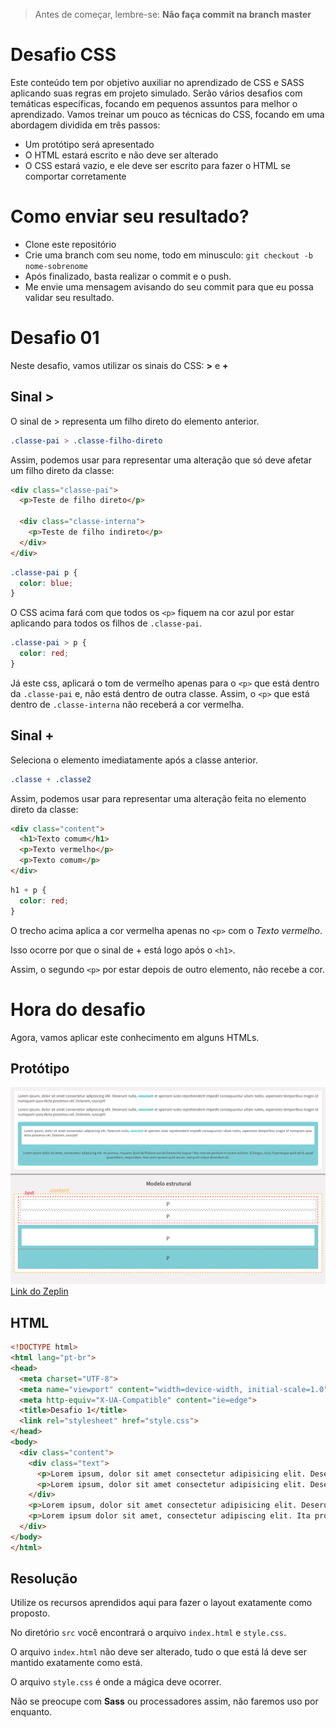 > Antes de começar, lembre-se: **Não faça commit na branch master**

# Desafio CSS
Este conteúdo tem por objetivo auxiliar no aprendizado de CSS e SASS aplicando suas regras em projeto simulado. Serão vários desafios com temáticas específicas, focando em pequenos assuntos para melhor o aprendizado.
Vamos treinar um pouco as técnicas do CSS, focando em uma abordagem dividida em três passos:

* Um protótipo será apresentado
* O HTML estará escrito e não deve ser alterado
* O CSS estará vazio, e ele deve ser escrito para fazer o HTML se comportar corretamente

# Como enviar seu resultado?
* Clone este repositório
* Crie uma branch com seu nome, todo em minusculo: `git checkout -b nome-sobrenome`
* Após finalizado, basta realizar o commit e o push.
* Me envie uma mensagem avisando do seu commit para que eu possa validar seu resultado.

# Desafio 01
Neste desafio, vamos utilizar os sinais do CSS: **>** e **+**

## Sinal >
O sinal de > representa um filho direto do elemento anterior.

```css
.classe-pai > .classe-filho-direto
```

Assim, podemos usar para representar uma alteração que só deve afetar um filho direto da classe:

```html
<div class="classe-pai">
  <p>Teste de filho direto</p>
  
  <div class="classe-interna">
    <p>Teste de filho indireto</p>
  </div>
</div>
```

```css
.classe-pai p {  
  color: blue;
}
```
O CSS acima fará com que todos os `<p>` fiquem na cor azul por estar aplicando para todos os filhos de `.classe-pai`.

```css
.classe-pai > p {  
  color: red;
}
```

Já este css, aplicará o tom de vermelho apenas para o `<p>` que está dentro da `.classe-pai` e, não está dentro de outra classe. Assim, o `<p>` que está dentro de `.classe-interna` não receberá a cor vermelha.

## Sinal +
Seleciona o elemento imediatamente após a classe anterior.
```css
.classe + .classe2
```

Assim, podemos usar para representar uma alteração feita no elemento direto da classe:

```html
<div class="content">
  <h1>Texto comum</h1>
  <p>Texto vermelho</p>
  <p>Texto comum</p>
</div>
```

```css
h1 + p {
  color: red;
}
```

O trecho acima aplica a cor vermelha apenas no `<p>` com o *Texto vermelho*.

Isso ocorre por que o sinal de + está logo após o `<h1>`.

Assim, o segundo `<p>` por estar depois de outro elemento, não recebe a cor.

# Hora do desafio
Agora, vamos aplicar este conhecimento em alguns HTMLs.

## Protótipo
![alt text](preview-1.png)
[Link do Zeplin](https://zpl.io/29OmxxW)

## HTML
```html
<!DOCTYPE html>
<html lang="pt-br">
<head>
  <meta charset="UTF-8">
  <meta name="viewport" content="width=device-width, initial-scale=1.0">
  <meta http-equiv="X-UA-Compatible" content="ie=edge">
  <title>Desafio 1</title>
  <link rel="stylesheet" href="style.css">
</head>
<body>
  <div class="content">
    <div class="text">
      <p>Lorem ipsum, dolor sit amet consectetur adipisicing elit. Deserunt nulla, <strong>nesciunt</strong> et aperiam iusto reprehenderit impedit consequuntur ullam nobis, asperiores temporibus magni id numquam quia dicta possimus vel. Dolorem, suscipit!</p>
      <p>Lorem ipsum, dolor sit amet consectetur adipisicing elit. Deserunt nulla, <strong>nesciunt</strong> et aperiam iusto reprehenderit impedit consequuntur ullam nobis, asperiores temporibus magni id numquam quia dicta possimus vel. Dolorem, suscipit!</p>
    </div>
    <p>Lorem ipsum, dolor sit amet consectetur adipisicing elit. Deserunt nulla, <strong>nesciunt</strong> et aperiam iusto reprehenderit impedit consequuntur ullam nobis, asperiores temporibus magni id numquam quia dicta possimus vel. Dolorem, suscipit!</p>
    <p>Lorem ipsum dolor sit amet, consectetur adipiscing elit. Ita prorsus, inquam; Quid de Platone aut de Democrito loquar? Hoc non est positum in nostra actione. Si longus, levis; Expectoque quid ad id, quod quaerebam, respondeas. Non enim quaero quid verum, sed quid cuique dicendum sit.</p>
  </div>
</body>
</html>
```

## Resolução
Utilize os recursos aprendidos aqui para fazer o layout exatamente como proposto.

No diretório `src` você encontrará o arquivo `index.html` e `style.css`.

O arquivo `index.html` não deve ser alterado, tudo o que está lá deve ser mantido exatamente como está.

O arquivo `style.css` é onde a mágica deve ocorrer.

Não se preocupe com **Sass** ou processadores assim, não faremos uso por enquanto.
